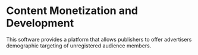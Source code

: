 # Content Monetization and Development

This software provides a platform that allows publishers to offer advertisers demographic targeting of unregistered audience members.
